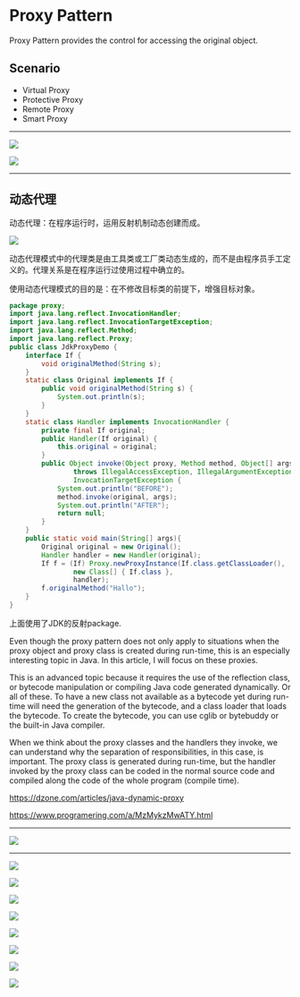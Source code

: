 # Proxy Pattern

Proxy Pattern provides the control for accessing the original object.

## Scenario
 - Virtual Proxy
 - Protective Proxy
 - Remote Proxy
 - Smart Proxy

---

![](https://www.javatpoint.com/images/designpattern/proxyuml.jpg)

![](https://www.tutorialspoint.com/design_pattern/images/proxy_pattern_uml_diagram.jpg)


---

## 动态代理

动态代理：在程序运行时，运用反射机制动态创建而成。

![](https://images-techhive-com.cdn.ampproject.org/ii/w1000/s/images.techhive.com/images/idge/imported/article/jvw/2000/11/jw-1110-proxy-100157716-orig.gif)

动态代理模式中的代理类是由工具类或工厂类动态生成的，而不是由程序员手工定义的。代理关系是在程序运行过使用过程中确立的。


使用动态代理模式的目的是：在不修改目标类的前提下，增强目标对象。


```java
package proxy;
import java.lang.reflect.InvocationHandler;
import java.lang.reflect.InvocationTargetException;
import java.lang.reflect.Method;
import java.lang.reflect.Proxy;
public class JdkProxyDemo {
    interface If {
        void originalMethod(String s);
    }
    static class Original implements If {
        public void originalMethod(String s) {
            System.out.println(s);
        }
    }
    static class Handler implements InvocationHandler {
        private final If original;
        public Handler(If original) {
            this.original = original;
        }
        public Object invoke(Object proxy, Method method, Object[] args)
                throws IllegalAccessException, IllegalArgumentException,
                InvocationTargetException {
            System.out.println("BEFORE");
            method.invoke(original, args);
            System.out.println("AFTER");
            return null;
        }
    }
    public static void main(String[] args){
        Original original = new Original();
        Handler handler = new Handler(original);
        If f = (If) Proxy.newProxyInstance(If.class.getClassLoader(),
                new Class[] { If.class },
                handler);
        f.originalMethod("Hallo");
    }
}
```
上面使用了JDK的反射package.

Even though the proxy pattern does not only apply to situations when the proxy object and proxy class is created during run-time, this is an especially interesting topic in Java. In this article, I will focus on these proxies.

This is an advanced topic because it requires the use of the reflection class, or bytecode manipulation or compiling Java code generated dynamically. Or all of these. To have a new class not available as a bytecode yet during run-time will need the generation of the bytecode, and a class loader that loads the bytecode. To create the bytecode, you can use cglib or bytebuddy or the built-in Java compiler.

When we think about the proxy classes and the handlers they invoke, we can understand why the separation of responsibilities, in this case, is important. The proxy class is generated during run-time, but the handler invoked by the proxy class can be coded in the normal source code and compiled along the code of the whole program (compile time).

https://dzone.com/articles/java-dynamic-proxy

https://www.programering.com/a/MzMykzMwATY.html

---

![](ProxyPattern01.png)

---
![](Refection01.png)

![](Refection02.png)


![](Refection03.png)

![](DynamicProxy01.png)

![](DynamicProxy02.png)

![](DynamicProxy03.png)

![](ClassLoader01.png)


![](ClassLoader02.png)


